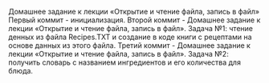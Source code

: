 Домашнее задание к лекции «Открытие и чтение файла, запись в файл»
Первый коммит - инициализация.
Второй коммит - Домашнее задание к лекции «Открытие и чтение файла, запись в файл». Задача №1: чтение денных из файла Recipes.TXT и создание в коде книги с рецептами на основе данных из этого файла.
Третий коммит - Домашнее задание к лекции «Открытие и чтение файла, запись в файл». Задача №2: получить словарь с названием ингредиентов и его количества для блюда.